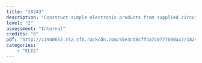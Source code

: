 ```yaml
---
title: "18243"
description: "Construct simple electronic products from supplied circuit schematics"
level: "2"
assessment: "Internal"
credits: "6"
pdf: "http://c1940652.r52.cf0.rackcdn.com/55e3cd8cff2a7c0777000ac7/18243.pdf"
categories:
    - "ELE2"
---
```

